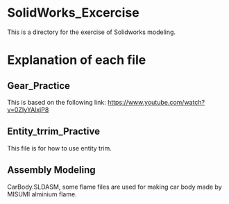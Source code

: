 # SolidWorks_Excercise
This is a directory for the exercise of Solidworks modeling.

# Explanation of each file
## Gear_Practice
This is based on the following link: https://www.youtube.com/watch?v=0ZIyYAlxjP8

## Entity_trrim_Practive
This file is for how to use entity trim.

## Assembly Modeling
CarBody.SLDASM, some flame files are used for making car body made by MISUMI alminium flame.
